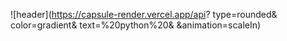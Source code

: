 ![header](https://capsule-render.vercel.app/api?
type=rounded&
color=gradient&
text=%20python%20&
&animation=scaleIn)
